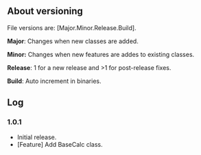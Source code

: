## About versioning

File versions are: [Major.Minor.Release.Build].

__Major__: Changes when new classes are added.

__Minor:__ Changes when new features are addes to existing classes.

__Release__: 1 for a new release and >1 for post-release fixes.

__Build__: Auto increment in binaries.

## Log

### 1.0.1

* Initial release.
* [Feature] Add BaseCalc class.